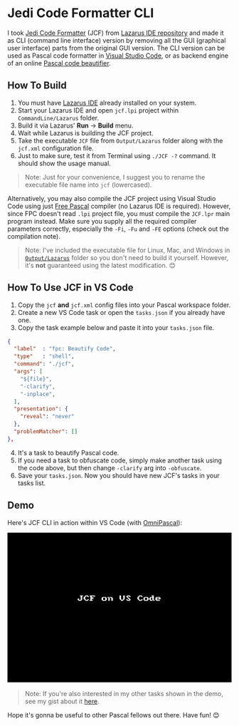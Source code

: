 # Jedi Code Formatter CLI

I took [Jedi Code Formatter](http://jedicodeformat.sourceforge.net/) (JCF) from [Lazarus IDE repository](https://github.com/graemeg/lazarus/tree/upstream/components/jcf2) and made it as CLI (command line interface) version by removing all the GUI (graphical user interface) parts from the original GUI version. The CLI version can be used as Pascal code formatter in [Visual Studio Code](https://code.visualstudio.com/), or as backend engine of an online [Pascal code beautifier](https://pak.lebah.web.id/jcf).

## How To Build

1. You must have [Lazarus IDE](https://lazarus-ide.org) already installed on your system.
2. Start your Lazarus IDE and open `jcf.lpi` project within `CommandLine/Lazarus` folder.
3. Build it via Lazarus' **Run** → **Build** menu.
4. Wait while Lazarus is building the JCF project.
5. Take the executable `JCF` file from `Output/Lazarus` folder along with the `jcf.xml` configuration file.
6. Just to make sure, test it from Terminal using `./JCF -?` command. It should show the usage manual.

> Note: Just for your convenience, I suggest you to rename the executable file name into `jcf` (lowercased).

Alternatively, you may also compile the JCF project using Visual Studio Code using just [Free Pascal](https://freepascal.org) compiler (no Lazarus IDE is required). However, since FPC doesn't read `.lpi` project file, you must compile the `JCF.lpr` main program instead. Make sure you supply all the required compiler parameters correctly, especially the `-Fi`, `-Fu` and `-FE` options (check out the compilation note).

> Note: I've included the executable file for Linux, Mac, and Windows in [`Output/Lazarus`](Output/Lazarus) folder so you don't need to build it yourself. However, it's **not** guaranteed using the latest modification. 😊

## How To Use JCF in VS Code

1. Copy the `jcf` **and** `jcf.xml` config files into your Pascal workspace folder.
2. Create a new VS Code task or open the `tasks.json` if you already have one.
3. Copy the task example below and paste it into your `tasks.json` file.  

  ```json
  {
    "label"  : "fpc: Beautify Code",
    "type"   : "shell",
    "command": "./jcf",
    "args": [
      "${file}",
      "-clarify",
      "-inplace",
    ],
    "presentation": {
      "reveal": "never"
    },
    "problemMatcher": []
  },
```
4. It's a task to beautify Pascal code.
5. If you need a task to obfuscate code, simply make another task using the code above, but then change `-clarify` arg into `-obfuscate`.
6. Save your `tasks.json`. Now you should have new JCF's tasks in your tasks list.

## Demo

Here's JCF CLI in action within VS Code (with [OmniPascal](http://www.omnipascal.com/)):

![](jcf_vscode.gif)

> Note: If you're also interested in my other tasks shown in the demo, see my gist about it [here](https://gist.github.com/pakLebah/dab98067e9a388a3a8d2f5c0b44a7d3f).

Hope it's gonna be useful to other Pascal fellows out there. Have fun! 😊
